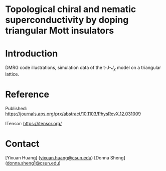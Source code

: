 # Topological chiral and nematic superconductivity by doping triangular Mott insulators

# Introduction
DMRG code illustrations, simulation data of the t-J-$J_{\chi }$ model on a triangular lattice.

# Reference
Published: https://journals.aps.org/prx/abstract/10.1103/PhysRevX.12.031009

ITensor: https://itensor.org/

# Contact
[Yixuan Huang] (yixuan.huang@csun.edu)
[Donna Sheng] (donna.sheng1@csun.edu)
